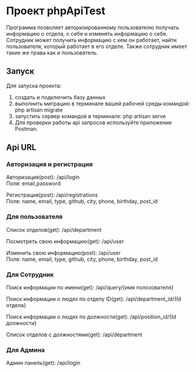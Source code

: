 # Проект phpApiTest<br>
Программа позволяет авторизированному пользователю получать информацию о отдела, о себе и изменять информацию о себе. Сотрудник может получить информацию с кем он работает, найти пользователя, который работает в его отделе. Также сотрудник имеет такие же права как и пользователь.

## Запуск<br>
Для запуска проекта:
1. создать и подключить базу данных
2. выполнить миграцию в терминале вашей рабочей среды командой: php artisan migrate
3. запустить сервер командой в терминале: php artisan serve
4. Для проверки работы api запросов используйте приложение Postman.


## Api URL<br>
### Авторизация и регистрация<br>
Авторизация(post):
    /api/login<br>
 Поля: email,password
  
Регистрация(post):
    /api/registrations<br>
Поля: name, email, type, github, city, phone, birthday, post_id

### Для пользователя<br>
Список отделов(get):
    /api/department<br>
 
Посмотреть свою информацию(get):
    /api/user<br>
 
Изменить свою информацию(post):
    /api/user<br>
 Поля: name, email, type, github, city, phone, birthday, post_id
    
### Для Сотрудник<br>
Поиск информации по имени(get):
   /api/query/{имя полозователя}<br>

Поиск информации о людях по отделу ID(get):
   /api/department_id/{Id отдела}<br>

Поиск информации о людях по должности(get):
   /api/position_id/{Id должности}<br>

Список отделов c должностями(get):
    /api/department<br>
    
### Для Админа<br>   
Админ панель(get):
   /api/login
    
    
   
   
   
   
   
   
   
   

